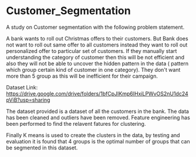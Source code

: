 # Customer_Segmentation

A study on Customer segmentation with the following problem statement.

A bank wants to roll out Christmas offers to their customers. But Bank does not want to roll out same offer to all customers  instead they want to roll out personalized offer to particular set of customers. If they manually start understanding the category of customer then this will be not efficient and also they will not be able to uncover the hidden pattern in the data ( pattern which group certain kind of customer in one category). They don't want more than 5 group as this will be inefficient for their campaign.

Dataset Link: https://drive.google.com/drive/folders/1bfCpJIKmp6IHxiLPWvOS2nU1dc24pViB?usp=sharing

The dataset provided is a dataset of all the customers in the bank. The data has been cleaned and outliers have been removed. Feature engineering has been performed to find the relavent fatures for clustering.

Finally K means is used to create the clusters in the data, by testing and evaluation it is found that 4 groups is the optimal number of groups that can be segmented in this dataset.
